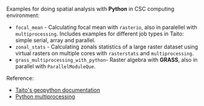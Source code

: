 Examples for doing spatial analysis with **Python** in CSC computing environment:
* `focal_mean` - Calculating focal mean with `rasterio`, also in paralellel with `multiprocessing`. Includes examples for different job types in Taito: simple serial, array and parallel. 
* `zonal_stats` - Calculating zonals statistics of a large raster dataset using virtual rasters on multiple cores with `rasterstats` and `multiprocessing`.
* `grass_multiprocessing_with_python`- Raster algebra with **GRASS**, also in parallel with `ParallelModuleQue`. 

Reference:
* [Taito's geopython documentation](https://research.csc.fi/-/geopython)
* [Python multiprocessing](http://pymotw.com/2/multiprocessing/basics.html)
